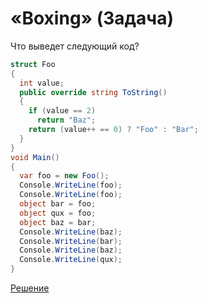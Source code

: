 # «Boxing» (Задача)
Что выведет следующий код?
```cs
struct Foo
{   
  int value;
  public override string ToString()
  { 
    if (value == 2)
      return "Baz";
    return (value++ == 0) ? "Foo" : "Bar";
  }
}
void Main()
{ 
  var foo = new Foo();
  Console.WriteLine(foo);
  Console.WriteLine(foo);
  object bar = foo;
  object qux = foo;
  object baz = bar;
  Console.WriteLine(baz);
  Console.WriteLine(bar);
  Console.WriteLine(baz);
  Console.WriteLine(qux);
}
```
[Решение](./Boxing-A.md)
